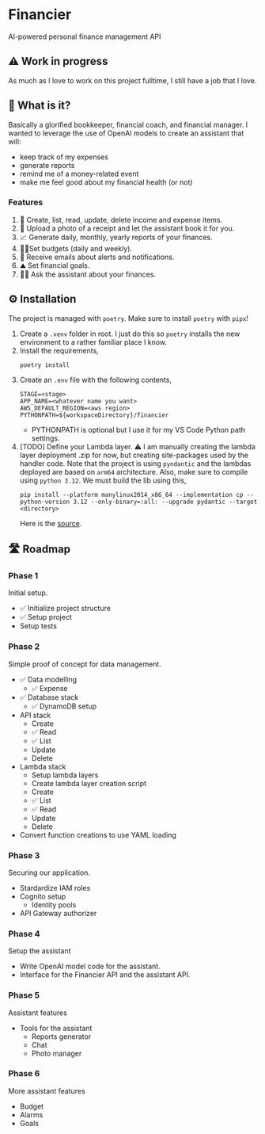 # Financier

AI-powered personal finance management API

## ⚠️ Work in progress

As much as I love to work on this project fulltime, I still have a job that I love.

## 🧠 What is it?

Basically a glorified bookkeeper, financial coach, and financial manager.
I wanted to leverage the use of OpenAI models to create an assistant that will:

- keep track of my expenses
- generate reports
- remind me of a money-related event
- make me feel good about my financial health (or not)

### Features

1. 📃 Create, list, read, update, delete income and expense items.
2. 📸 Upload a photo of a receipt and let the assistant book it for you.
3. 📈 Generate daily, monthly, yearly reports of your finances.
4. 💪🏽Set budgets (daily and weekly).
5. 📨 Receive emails about alerts and notifications.
6. ⛰️ Set financial goals.
7. 👨🏽 Ask the assistant about your finances.

## ⚙️ Installation

The project is managed with `poetry`.
Make sure to install `poetry` with `pipx`!

1. Create a `.venv` folder in root. I just do this so `poetry` installs the new environment to a rather familiar place I know.
1. Install the requirements,
   ```
   poetry install
   ```
1. Create an `.env` file with the following contents,
   ```
   STAGE=<stage>
   APP_NAME=<whatever name you want>
   AWS_DEFAULT_REGION=<aws region>
   PYTHONPATH=${workspaceDirectory}/financier
   ```
   - PYTHONPATH is optional but I use it for my VS Code Python path settings.
1. [TODO] Define your Lambda layer. ⚠️ I am manually creating the lambda layer deployment .zip for now, but creating site-packages used by the handler code. Note that the project is using `pyndantic` and the lambdas deployed are based on `arm64` architecture. Also, make sure to compile using `python 3.12`. We must build the lib using this,
   ```
   pip install --platform manylinux2014_x86_64 --implementation cp --python-version 3.12 --only-binary=:all: --upgrade pydantic --target <directory>
   ```
   Here is the [source](https://docs.pydantic.dev/latest/integrations/aws_lambda/#installing-python-libraries-for-aws-lambda-functions).

## 🛣️ Roadmap

### Phase 1

Initial setup.

- ✅ Initialize project structure
- ✅ Setup project
- Setup tests

### Phase 2

Simple proof of concept for data management.

- ✅ Data modelling
  - ✅ Expense
- ✅ Database stack
  - ✅ DynamoDB setup
- API stack
  - Create
  - ✅ Read
  - ✅ List
  - Update
  - Delete
- Lambda stack
  - Setup lambda layers
  - Create lambda layer creation script
  - Create
  - ✅ List
  - ✅ Read
  - Update
  - Delete
- Convert function creations to use YAML loading

### Phase 3

Securing our application.

- Stardardize IAM roles
- Cognito setup
  - Identity pools
- API Gateway authorizer

### Phase 4

Setup the assistant

- Write OpenAI model code for the assistant.
- Interface for the Financier API and the assistant API.

### Phase 5

Assistant features

- Tools for the assistant
  - Reports generator
  - Chat
  - Photo manager

### Phase 6

More assistant features

- Budget
- Alarms
- Goals
